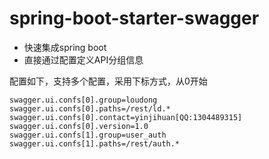 # spring-boot-starter-swagger

- 快速集成spring boot
- 直接通过配置定义API分组信息

配置如下，支持多个配置，采用下标方式，从0开始
```
swagger.ui.confs[0].group=loudong
swagger.ui.confs[0].paths=/rest/ld.*
swagger.ui.confs[0].contact=yinjihuan[QQ:1304489315]
swagger.ui.confs[0].version=1.0
swagger.ui.confs[1].group=user_auth
swagger.ui.confs[1].paths=/rest/auth.*
```
